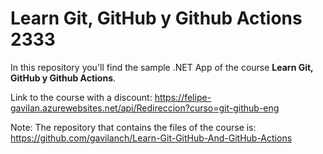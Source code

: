 # Learn Git, GitHub y Github Actions 2333

In this repository you'll find the sample .NET App of the course **Learn Git, GitHub y Github Actions**.

Link to the course with a discount: https://felipe-gavilan.azurewebsites.net/api/Redireccion?curso=git-github-eng

Note: The repository that contains the files of the course is: https://github.com/gavilanch/Learn-Git-GitHub-And-GitHub-Actions
